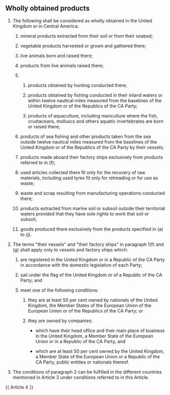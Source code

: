 ## Wholly obtained products

1. The following shall be considered as wholly obtained in the United Kingdom or in Central America:

   1. mineral products extracted from their soil or from their seabed;

   2. vegetable products harvested or grown and gathered there;

   3. live animals born and raised there;

   4. products from live animals raised there;

   5.
      1. products obtained by hunting conducted there;

      2. products obtained by fishing conducted in their inland waters or within twelve nautical miles measured from the baselines of the United Kingdom or of the Republics of the CA Party;

      3. products of aquaculture, including mariculture where the fish, crustaceans, molluscs and others aquatic invertebrates are born or raised there;

   6. products of sea fishing and other products taken from the sea outside twelve nautical miles measured from the baselines of the United Kingdom or of the Republics of the CA Party by their vessels;

   7. products made aboard their factory ships exclusively from products referred to in (f);

   8. used articles collected there fit only for the recovery of raw materials, including used tyres fit only for retreading or for use as waste;

   9. waste and scrap resulting from manufacturing operations conducted there;

   10. products extracted from marine soil or subsoil outside their territorial waters provided that they have sole rights to work that soil or subsoil;

   11. goods produced there exclusively from the products specified in (a) to (j).

2. The terms "their vessels" and "their factory ships" in paragraph 1(f) and (g) shall apply only to vessels and factory ships which:

   1. are registered in the United Kingdom or in a Republic of the CA Party in accordance with the domestic legislation of each Party;

   2. sail under the flag of the United Kingdom or of a Republic of the CA Party; and

   3. meet one of the following conditions:

      1. they are at least 50 per cent owned by nationals of the United Kingdom, the Member States of the European Union of the European Union or of the Republics of the CA Party; or

      2. they are owned by companies:

         - which have their head office and their main place of business in the United Kingdom, a Member State of the European Union or in a Republic of the CA Party, and

         - which are at least 50 per cent owned by the United Kingdom, a Member State of the European Union or a Republic of the CA Party, public entities or nationals thereof.

3. The conditions of paragraph 2 can be fulfilled in the different countries mentioned in Article 3 under conditions referred to in this Article.

{{ Article 4 }}
